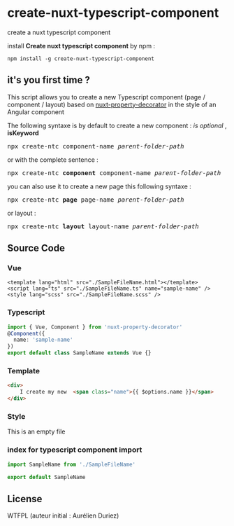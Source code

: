 # create-nuxt-typescript-component

create a nuxt typescript component

install **Create nuxt typescript component** by npm :

```
npm install -g create-nuxt-typescript-component
```

## it's you first time ?

This script allows you to create a new Typescript component (page / component / layout) based on [nuxt-property-decorator](https://www.npmjs.com/package/nuxt-property-decorator) in the style of an Angular component

The following syntaxe is by default to create a new component :
*is optional* , __isKeyword__

<pre>
npx create-ntc component-name <i>parent-folder-path</i>
</pre>

or with the complete sentence :

<pre>
npx create-ntc <b>component</b> component-name <i>parent-folder-path</i>
</pre>

you can also use it to create a new page this following syntaxe :

<pre>
npx create-ntc <b>page</b> page-name <i>parent-folder-path</i>
</pre>

or layout :
<pre>
npx create-ntc <b>layout</b> layout-name <i>parent-folder-path</i>
</pre>

## Source Code

### Vue
```vue  sample.vue
<template lang="html" src="./SampleFileName.html"></template>
<script lang="ts" src="./SampleFileName.ts" name="sample-name" />
<style lang="scss" src="./SampleFileName.scss" />
```

### Typescript
```ts sample.ts
import { Vue, Component } from 'nuxt-property-decorator'
@Component({
  name: 'sample-name'
})
export default class SampleName extends Vue {}
```

### Template
```html sample.html
<div>
    I create my new  <span class="name">{{ $options.name }}</span>
</div>
```

### Style
This is an empty file

### index for typescript component import
```ts index.ts
import SampleName from './SampleFileName'

export default SampleName
```


## License
WTFPL (auteur initial : Aurélien Duriez)